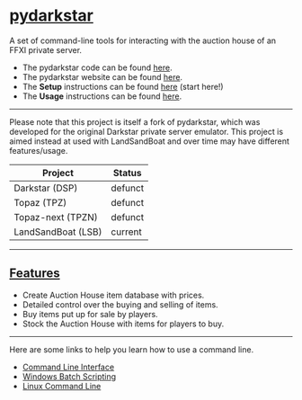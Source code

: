 # [pydarkstar][ghWeb]

A set of command-line tools for interacting with the auction house of an FFXI private server.

* The pydarkstar code can be found [here][ghRep].
* The pydarkstar website can be found [here][ghWeb].
* The **Setup** instructions can be found [here][ghSet] (start here!)
* The **Usage** instructions can be found [here][ghUse].

---

Please note that this project is itself a fork of pydarkstar, which was developed for the original Darkstar private server emulator.
This project is aimed instead at used with LandSandBoat and over time may have different features/usage.

| Project            | Status  |
|--------------------|---------|
| Darkstar (DSP)     | defunct |
| Topaz  (TPZ)       | defunct |
| Topaz-next (TPZN)  | defunct |
| LandSandBoat (LSB) | current |

---

## [Features][ghWeb]

* Create Auction House item database with prices.
* Detailed control over the buying and selling of items.
* Buy items put up for sale by players.
* Stock the Auction House with items for players to buy.

---

Here are some links to help you learn how to use a command line.

* [Command Line Interface][clAll]
* [Windows Batch Scripting][clWin]
* [Linux Command Line][clLin]

[clAll]: https://en.wikipedia.org/wiki/Command-line_interface
[clWin]: https://en.wikibooks.org/wiki/Windows_Batch_Scripting
[clLin]: https://en.wikibooks.org/wiki/Linux_For_Newbies/Command_Line
[ghRep]: https://github.com/AdamGagorik/pydarkstar
[ghWeb]: http://adamgagorik.github.io/pydarkstar
[ghSet]: http://adamgagorik.github.io/pydarkstar/markdown/setup.html
[ghUse]: http://adamgagorik.github.io/pydarkstar/markdown/usage.html
[DSP]: https://github.com/DarkstarProject/darkstar
[TPZ]: https://github.com/project-topaz/topaz
[TPZN]: https://github.com/topaz-next/topaz
[LSB]: https://github.com/LandSandBoat/server
